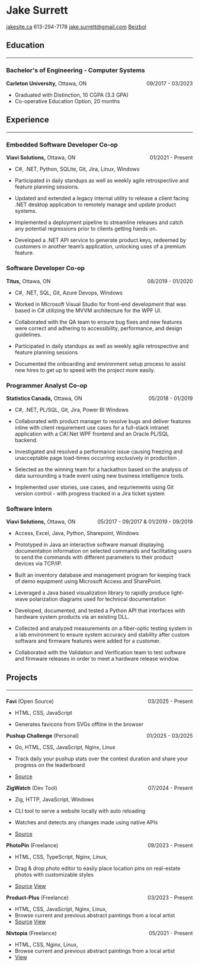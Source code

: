 
# Jake Surrett

<span class="iconify" data-icon="charm:person"></span> [jakesite.ca](https://jakesite.ca)
<span class="iconify" data-icon="tabler:phone"></span> 613-294-7178
<span class="iconify" data-icon="tabler:mail"></span> [jake.surrett@gmail.com](jake.surrett@gmail.com)
<span class="iconify" data-icon="tabler:brand-github"></span> [Beizbol](https://github.com/Beizbol)

## Education <hr>

### Bachelor's of Engineering - Computer Systems

**Carleton University,** Ottawa, ON
<span style="float:right;">09/2017 - 03/2023</span>

- Graduated with Distinction, 10 CGPA (3.3 GPA)
- Co-operative Education Option, 20 months

## Experience <hr>

### Embedded Software Developer Co-op

**Viavi Solutions,** Ottawa, ON
<span style="float:right;">01/2021 - Present</span>

- <span class="iconify" data-icon="devicon:csharp"></span> C#, 
<span class="iconify" data-icon="devicon:dotnetcore"></span> .NET, 
<span class="iconify" data-icon="devicon:python"></span> Python, 
<span class="iconify" data-icon="devicon:sqlite"></span> SQLite,
<span class="iconify" data-icon="devicon:git"></span> Git,
<span class="iconify" data-icon="devicon:jira"></span> Jira,
<span class="iconify" data-icon="devicon:linux"></span> Linux, 
<span class="iconify" data-icon="devicon:windows11"></span> Windows

- Participated in daily standups as well as weekly agile retrospective and feature planning sessions.
- Updated and extended a legacy internal utility to release a client facing .NET desktop application to remotely manage and update product systems.
- Implemented a deployment pipeline to streamline releases and catch any potential regressions prior to clients getting hands on.
- Developed a .NET API service to generate product keys, redeemed by customers in another team’s application, unlocking uses of a premium feature.


### Software Developer Co-op

**Titus,** Ottawa, ON
<span style="float:right;">08/2019 - 01/2020</span>

- <span class="iconify" data-icon="devicon:csharp"></span> C#, 
<span class="iconify" data-icon="devicon:dotnetcore"></span> .NET, 
<span class="iconify" data-icon="devicon:sqldeveloper"></span> SQL,
<span class="iconify" data-icon="devicon:git"></span> Git,
<span class="iconify" data-icon="devicon:azuredevops"></span> Azure Devops,
<span class="iconify" data-icon="devicon:windows11"></span> Windows

- Worked in Microsoft Visual Studio for front-end development that was based in C# utilizing the MVVM architecture for the WPF UI.
- Collaborated with the QA team to ensure bug fixes and new features were correct and adhering to accessibility, performance, and design guidelines.
- Participated in daily standups as well as weekly agile retrospective and feature planning sessions.
- Documented the onboarding and environment setup process to assist new hires to get up to speed with the project more easily.


### Programmer Analyst Co-op

**Statistics Canada,** Ottawa, ON
<span style="float:right;">05/2018 - 01/2019</span>

- <span class="iconify" data-icon="devicon:csharp"></span> C#, 
<span class="iconify" data-icon="devicon:dotnetcore"></span> .NET, 
<span class="iconify" data-icon="vscode-icons:file-type-plsql"></span> PL/SQL,
<span class="iconify" data-icon="devicon:git"></span> Git,
<span class="iconify" data-icon="devicon:jira"></span> Jira,
<span class="iconify" data-icon="logos:microsoft-power-bi"></span> Power BI
<span class="iconify" data-icon="devicon:windows11"></span> Windows

- Collaborated with product manager to resolve bugs and deliver features inline with client requirement use cases for a full-stack intranet application with a C#/.Net WPF frontend and an Oracle PL/SQL backend.
- Investigated and resolved a performance issue causing freezing and unacceptable page load-times occurring exclusively in production .
- Selected as the winning team for a hackathon based on the analysis of data surrounding a trade event using new business intelligence tools.
- Implemented user stories, use cases, and requriements using Git version control - with progress tracked in a Jira ticket system

### Software Intern

**Viavi Solutions,** Ottawa, ON
<span style="float:right;">05/2017 - 09/2017 & 01/2019 - 09/2019</span>

- <span class="iconify" data-icon="vscode-icons:file-type-access"></span> Access,
<span class="iconify" data-icon="vscode-icons:file-type-excel"></span> Excel,
<span class="iconify" data-icon="devicon:java"></span> Java, 
<span class="iconify" data-icon="devicon:python"></span> Python, 
<span class="iconify" data-icon="mdi:microsoft-sharepoint"></span> Sharepoint,
<span class="iconify" data-icon="devicon:windows11"></span> Windows

- Prototyped in Java an interactive software manual displaying documentation information on selected commands and facilitating users to send the commands with different parameters to their product devices via TCP/IP.
- Built an inventory database and management program for keeping track of demo equipment using Microsoft Access and SharePoint.
- Leveraged a Java based visualization library to rapidly produce light-wave polarization diagrams used for technical documentation
- Developed, documented, and tested a Python API that interfaces with hardware system products via an existing DLL.
- Collected and analyzed measurements on a fiber-optic testing system in a lab environment to ensure system accuracy and stability after custom software and firmware features were added for a customer.
- Collaborated with the Validation and Verification team to test software and firmware releases in order to meet a hardware release window.


## Projects <hr>

**Favi** (Open Source) 
<span style="float:right;">03/2025 - Present</span>

- <span class="iconify" data-icon="devicon:html5"></span> HTML, 
<span class="iconify" data-icon="devicon:css3"></span> CSS, 
<span class="iconify" data-icon="devicon:javascript"></span> JavaScript

- Generates favicons from SVGs offline in the browser

**Pushup Challenge** (Personal) 
<span style="float:right;">01/2025 - 03/2025</span>

- <span class="iconify" data-icon="devicon:go"></span> Go, 
<span class="iconify" data-icon="devicon:html5"></span> HTML, 
<span class="iconify" data-icon="devicon:css3"></span> CSS, 
<span class="iconify" data-icon="devicon:javascript"></span> JavaScript,
<span class="iconify" data-icon="devicon:nginx"></span> Nginx, 
<span class="iconify" data-icon="devicon:linux"></span> Linux

- Track daily your pushup stats over the contest duration and share your progress on the leaderboard
- <span class="iconify" data-icon="tabler:brand-github"></span>
[Source](https://github.com/Beizbol/pushup)

**ZigWatch** (Dev Tool)
<span style="float:right;">07/2024 - Present</span>

- <span class="iconify" data-icon="devicon:zig"></span> Zig, 
<span class="iconify" data-icon="catppuccin:http"></span> HTTP, 
<span class="iconify" data-icon="devicon:javascript"></span> JavaScript, 
<span class="iconify" data-icon="devicon:windows11"></span> Windows

- CLI tool to serve a website locally with auto reloading
- Watches and detects any changes made using native APIs
- <span class="iconify" data-icon="tabler:brand-github"></span>
[Source](https://github.com/Beizbol/zw)

**PhotoPin** (Freelance)
<span style="float:right;">09/2023 - Present</span>

- <span class="iconify" data-icon="devicon:html5"></span> HTML, 
<span class="iconify" data-icon="devicon:css3"></span> CSS, 
<span class="iconify" data-icon="devicon:typescript"></span> TypeScript, 
<span class="iconify" data-icon="devicon:nginx"></span> Nginx, 
<span class="iconify" data-icon="devicon:linux"></span> Linux, 

- Drag & drop photo editor to easily place location pins on real-estate photos with customizable styles
- <span class="iconify" data-icon="tabler:brand-github"></span>
[Source](https://github.com/Beizbol/Beizbol.github.io/blob/main/jake-astro-site/src/pages/tools/photo-pin)
<span class="iconify" data-icon="catppuccin:http"></span>
[View](https://www.jakesite.ca/tools/photo-pin)

**Product-Plus** (Freelance)
<span style="float:right;">03/2023 - Present</span>

- <span class="iconify" data-icon="devicon:html5"></span> HTML, 
<span class="iconify" data-icon="devicon:css3"></span> CSS, 
<span class="iconify" data-icon="devicon:javascript"></span> JavaScript, 
<span class="iconify" data-icon="devicon:nginx"></span> Nginx, 
<span class="iconify" data-icon="devicon:linux"></span> Linux, 
- Browse current and previous abstract paintings from a local artist
- <span class="iconify" data-icon="tabler:brand-github"></span>
[Source](https://github.com/Beizbol/product-plus)
<span class="iconify" data-icon="catppuccin:http"></span>
[View](https://www.product-plus.ca/)


**Nivtopia** (Freelance)
<span style="float:right;">05/2021 - Present</span>

- <span class="iconify" data-icon="devicon:html5"></span> HTML, 
<span class="iconify" data-icon="devicon:css3"></span> CSS, 
<span class="iconify" data-icon="devicon:nginx"></span> Nginx, 
<span class="iconify" data-icon="devicon:linux"></span> Linux, 
- Browse current and previous abstract paintings from a local artist
- <span class="iconify" data-icon="catppuccin:http"></span>
[View](https://www.nivtopia.art/)
